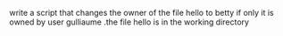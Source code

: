 write a script that changes the owner of the file hello to betty if only it is owned by user gulliaume
.the file hello is in the working directory

